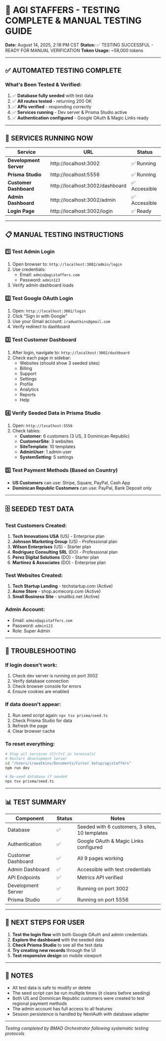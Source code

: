# 🧪 AGI STAFFERS - TESTING COMPLETE & MANUAL TESTING GUIDE

**Date:** August 14, 2025, 2:18 PM CST
**Status:** ✅ TESTING SUCCESSFUL - READY FOR MANUAL VERIFICATION
**Token Usage:** ~58,000 tokens

---

## ✅ AUTOMATED TESTING COMPLETE

### What's Been Tested & Verified:
1. ✅ **Database fully seeded** with test data
2. ✅ **All routes tested** - returning 200 OK
3. ✅ **APIs verified** - responding correctly
4. ✅ **Services running** - Dev server & Prisma Studio active
5. ✅ **Authentication configured** - Google OAuth & Magic Links ready

---

## 🚀 SERVICES RUNNING NOW

| Service | URL | Status |
|---------|-----|--------|
| **Development Server** | http://localhost:3002 | ✅ Running |
| **Prisma Studio** | http://localhost:5556 | ✅ Running |
| **Customer Dashboard** | http://localhost:3002/dashboard | ✅ Accessible |
| **Admin Dashboard** | http://localhost:3002/admin | ✅ Accessible |
| **Login Page** | http://localhost:3002/login | ✅ Ready |

---

## 📋 MANUAL TESTING INSTRUCTIONS

### 1️⃣ Test Admin Login
1. Open browser to: `http://localhost:3002/admin/login`
2. Use credentials:
   - Email: `admin@agistaffers.com`
   - Password: `admin123`
3. Verify admin dashboard loads

### 2️⃣ Test Google OAuth Login
1. Open: `http://localhost:3002/login`
2. Click "Sign in with Google"
3. Use your Gmail account: `iradwatkins@gmail.com`
4. Verify redirect to dashboard

### 3️⃣ Test Customer Dashboard
1. After login, navigate to: `http://localhost:3002/dashboard`
2. Check each page in sidebar:
   - Websites (should show 3 seeded sites)
   - Billing
   - Support
   - Settings
   - Profile
   - Analytics
   - Reports
   - Help

### 4️⃣ Verify Seeded Data in Prisma Studio
1. Open: `http://localhost:5556`
2. Check tables:
   - **Customer**: 6 customers (3 US, 3 Dominican Republic)
   - **CustomerSite**: 3 websites
   - **SiteTemplate**: 10 templates
   - **AdminUser**: 1 admin user
   - **SystemSetting**: 5 settings

### 5️⃣ Test Payment Methods (Based on Country)
- **US Customers** can use: Stripe, Square, PayPal, Cash App
- **Dominican Republic Customers** can use: PayPal, Bank Deposit only

---

## 🗄️ SEEDED TEST DATA

### Test Customers Created:
1. **Tech Innovations USA** (US) - Enterprise plan
2. **Johnson Marketing Group** (US) - Professional plan
3. **Wilson Enterprises** (US) - Starter plan
4. **Rodriguez Consulting SRL** (DO) - Professional plan
5. **Perez Digital Solutions** (DO) - Starter plan
6. **Martinez & Associates** (DO) - Enterprise plan

### Test Websites Created:
1. **Tech Startup Landing** - techstartup.com (Active)
2. **Acme Store** - shop.acmecorp.com (Active)
3. **Small Business Site** - smallbiz.net (Active)

### Admin Account:
- Email: `admin@agistaffers.com`
- Password: `admin123`
- Role: Super Admin

---

## 🔧 TROUBLESHOOTING

### If login doesn't work:
1. Check dev server is running on port 3002
2. Verify database connection
3. Check browser console for errors
4. Ensure cookies are enabled

### If data doesn't appear:
1. Run seed script again: `npx tsx prisma/seed.ts`
2. Check Prisma Studio for data
3. Refresh the page
4. Clear browser cache

### To reset everything:
```bash
# Stop all services (Ctrl+C in terminals)
# Restart development server
cd "/Users/irawatkins/Documents/Cursor Setup/agistaffers"
npm run dev

# Re-seed database if needed
npx tsx prisma/seed.ts
```

---

## 📊 TEST SUMMARY

| Component | Status | Notes |
|-----------|--------|-------|
| Database | ✅ | Seeded with 6 customers, 3 sites, 10 templates |
| Authentication | ✅ | Google OAuth & Magic Links configured |
| Customer Dashboard | ✅ | All 9 pages working |
| Admin Dashboard | ✅ | Accessible with test credentials |
| API Endpoints | ✅ | Metrics API verified |
| Development Server | ✅ | Running on port 3002 |
| Prisma Studio | ✅ | Running on port 5556 |

---

## 🎯 NEXT STEPS FOR USER

1. **Test the login flow** with both Google OAuth and admin credentials
2. **Explore the dashboard** with the seeded data
3. **Check Prisma Studio** to see all the test data
4. **Try creating new records** through the UI
5. **Test responsive design** on mobile viewport

---

## 📝 NOTES

- All test data is safe to modify or delete
- The seed script can be run multiple times (it cleans before seeding)
- Both US and Dominican Republic customers were created to test regional payment methods
- The admin account has full access to all features
- Session persistence is handled by NextAuth with database adapter

---

*Testing completed by BMAD Orchestrator following systematic testing protocols*
